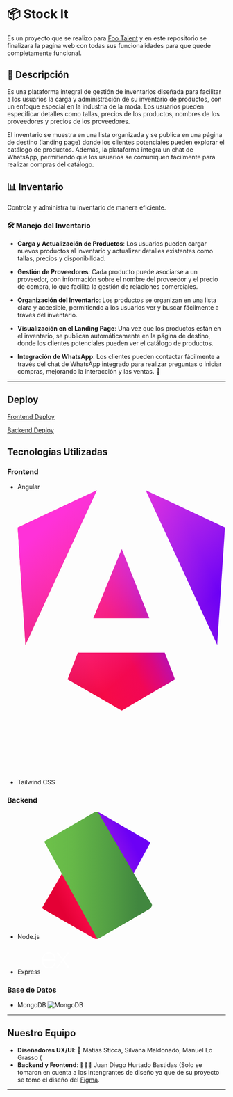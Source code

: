 # 📦 Stock It

Es un proyecto que se realizo para [Foo Talent](https://www.linkedin.com/company/footalentgroup) y en este repositorio se finalizara la pagina web con todas sus funcionalidades para que quede completamente funcional.

## 📝 Descripción

Es una plataforma integral de gestión de inventarios diseñada para facilitar a los usuarios la carga y administración de su inventario de productos, con un enfoque especial en la industria de la moda. Los usuarios pueden especificar detalles como tallas, precios de los productos, nombres de los proveedores y precios de los proveedores.

El inventario se muestra en una lista organizada y se publica en una página de destino (landing page) donde los clientes potenciales pueden explorar el catálogo de productos. Además, la plataforma integra un chat de WhatsApp, permitiendo que los usuarios se comuniquen fácilmente para realizar compras del catálogo.

## 📊 Inventario

Controla y administra tu inventario de manera eficiente.

### 🛠️ Manejo del Inventario

- **Carga y Actualización de Productos**: Los usuarios pueden cargar nuevos productos al inventario y actualizar detalles existentes como tallas, precios y disponibilidad.
  
- **Gestión de Proveedores**: Cada producto puede asociarse a un proveedor, con información sobre el nombre del proveedor y el precio de compra, lo que facilita la gestión de relaciones comerciales.

- **Organización del Inventario**: Los productos se organizan en una lista clara y accesible, permitiendo a los usuarios ver y buscar fácilmente a través del inventario.
  
- **Visualización en el Landing Page**: Una vez que los productos están en el inventario, se publican automáticamente en la página de destino, donde los clientes potenciales pueden ver el catálogo de productos.
  
- **Integración de WhatsApp**: Los clientes pueden contactar fácilmente a través del chat de WhatsApp integrado para realizar preguntas o iniciar compras, mejorando la interacción y las ventas. 📱


---
## Deploy

[Frontend Deploy](#)

[Backend Deploy](#)
 
## Tecnologías Utilizadas

### Frontend

- Angular 
<svg xmlns="http://www.w3.org/2000/svg" fill="none" viewBox="0 0 242 256"><g clip-path="url(#a)"><mask id="b" width="242" height="256" x="0" y="0" maskUnits="userSpaceOnUse" style="mask-type:luminance"><path fill="#fff" d="M0 0h242v256H0V0Z"/></mask><g mask="url(#b)"><path fill="url(#c)" d="m241 43-9 136L149 0l92 43Zm-58 176-62 36-63-36 12-31h101l12 31ZM121 68l32 80H88l33-80ZM9 179 0 43 92 0 9 179Z"/><path fill="url(#d)" d="m241 43-9 136L149 0l92 43Zm-58 176-62 36-63-36 12-31h101l12 31ZM121 68l32 80H88l33-80ZM9 179 0 43 92 0 9 179Z"/></g></g><defs><linearGradient id="c" x1="53.2" x2="245" y1="231.9" y2="140.7" gradientUnits="userSpaceOnUse"><stop stop-color="#E40035"/><stop offset=".2" stop-color="#F60A48"/><stop offset=".4" stop-color="#F20755"/><stop offset=".5" stop-color="#DC087D"/><stop offset=".7" stop-color="#9717E7"/><stop offset="1" stop-color="#6C00F5"/></linearGradient><linearGradient id="d" x1="44.5" x2="170" y1="30.7" y2="174" gradientUnits="userSpaceOnUse"><stop stop-color="#FF31D9"/><stop offset="1" stop-color="#FF5BE1" stop-opacity="0"/></linearGradient><clipPath id="a"><path fill="#fff" d="M0 0h242v256H0z"/></clipPath></defs></svg>

- Tailwind CSS 
<svg width="256" height="154" xmlns="http://www.w3.org/2000/svg" preserveAspectRatio="xMidYMid"><defs><linearGradient x1="-2.8%" y1="32%" x2="100%" y2="67.6%" id="a"><stop stop-color="#2298BD" offset="0%"/><stop stop-color="#0ED7B5" offset="100%"/></linearGradient></defs><path d="M128 0C94 0 73 17 64 51c13-17 28-23 45-19 10 2 16 9 24 17 13 13 27 28 59 28 34 0 55-17 64-51-13 17-28 23-45 19-10-3-16-10-24-18-13-12-27-27-59-27ZM64 77C30 77 9 94 0 128c13-17 28-23 45-19 10 2 16 9 24 17 13 13 27 28 59 28 34 0 55-17 64-52-13 17-28 24-45 20-10-3-16-10-24-18-13-12-27-27-59-27Z" fill="url(#a)"/></svg>

### Backend
- Node.js 
<svg xmlns="http://www.w3.org/2000/svg" xmlns:xlink="http://www.w3.org/1999/xlink" width="256" height="292"><defs><linearGradient id="a" x1="68.2%" x2="27.8%" y1="17.5%" y2="89.8%"><stop offset="0%" stop-color="#41873F"/><stop offset="32.9%" stop-color="#418B3D"/><stop offset="63.5%" stop-color="#419637"/><stop offset="93.2%" stop-color="#3FA92D"/><stop offset="100%" stop-color="#3FAE2A"/></linearGradient><linearGradient id="c" x1="43.3%" x2="159.2%" y1="55.2%" y2="-18.3%"><stop offset="13.8%" stop-color="#41873F"/><stop offset="40.3%" stop-color="#54A044"/><stop offset="71.4%" stop-color="#66B848"/><stop offset="90.8%" stop-color="#6CC04A"/></linearGradient><linearGradient id="f" x1="-4.4%" x2="101.5%" y1="50%" y2="50%"><stop offset="9.2%" stop-color="#6CC04A"/><stop offset="28.6%" stop-color="#66B848"/><stop offset="59.7%" stop-color="#54A044"/><stop offset="86.2%" stop-color="#41873F"/></linearGradient><path id="b" d="M135 2c-4-3-10-3-14 0L7 68c-5 2-7 7-7 12v132c0 5 3 9 7 12l114 66c4 2 10 2 14 0l114-66c5-3 7-7 7-12V80c0-5-3-10-7-12L135 2Z"/><path id="e" d="M135 2c-4-3-10-3-14 0L7 68c-5 2-7 7-7 12v132c0 5 3 9 7 12l114 66c4 2 10 2 14 0l114-66c5-3 7-7 7-12V80c0-5-3-10-7-12L135 2Z"/></defs><path fill="url(#a)" d="M135 2c-4-3-10-3-14 0L7 68c-5 2-7 7-7 12v132c0 5 3 9 7 12l114 66c4 2 10 2 14 0l114-66c5-3 7-7 7-12V80c0-5-3-10-7-12L135 2Z"/><mask id="d" fill="#fff"><use xlink:href="#b"/></mask><path fill="url(#c)" d="M249 68 135 2l-4-2L2 221l4 3 115 66c3 2 7 3 11 1L252 71c0-2-1-2-3-3Z" mask="url(#d)"/><mask id="g" fill="#fff"><use xlink:href="#e"/></mask><path fill="url(#f)" d="M250 224c3-2 5-5 7-9L131 0c-4 0-7 0-10 2L7 68l123 224 5-2 115-66Z" mask="url(#g)"/></svg>

- Express 
<svg xmlns="http://www.w3.org/2000/svg" viewBox="0 0 32 32" width="64" height="64"><path fill="#fff" d="M32 24.795c-1.164.296-1.884.013-2.53-.957l-4.594-6.356-.664-.88-5.365 7.257c-.613.873-1.256 1.253-2.4.944l6.87-9.222-6.396-8.33c1.1-.214 1.86-.105 2.535.88l4.765 6.435 4.8-6.4c.615-.873 1.276-1.205 2.38-.883l-2.48 3.288-3.36 4.375c-.4.5-.345.842.023 1.325L32 24.795zM.008 15.427l.562-2.764C2.1 7.193 8.37 4.92 12.694 8.3c2.527 1.988 3.155 4.8 3.03 7.95H1.48c-.214 5.67 3.867 9.092 9.07 7.346 1.825-.613 2.9-2.042 3.438-3.83.273-.896.725-1.036 1.567-.78-.43 2.236-1.4 4.104-3.45 5.273-3.063 1.75-7.435 1.184-9.735-1.248C1 21.6.434 19.812.18 17.9c-.04-.316-.12-.617-.18-.92q.008-.776.008-1.552zm1.498-.38h12.872c-.084-4.1-2.637-7.012-6.126-7.037-3.83-.03-6.58 2.813-6.746 7.037z"/></svg>
 
### Base de Datos
- MongoDB 
![MongoDB](https://webimages.mongodb.com/_com_assets/cms/kuyjf3vea2hg34taa-horizontal_default_slate_blue.svg?auto=format%252Ccompress)
---

## Nuestro Equipo

- **Diseñadores UX/UI**: 🎨 Matias Sticca, Silvana Maldonado, Manuel Lo Grasso (
- **Backend y Frontend**: 👨🏻‍💻  Juan Diego Hurtado Bastidas
(Solo se tomaron en cuenta a los intengrantes de diseño ya que de su proyecto se tomo el diseño del [Figma](https://www.figma.com/design/geKluTEWFZbvuAhewBBNbX/StockIT).
---
